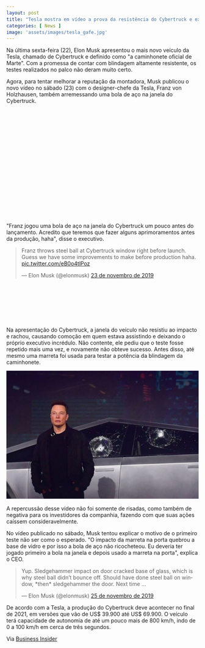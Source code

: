 ```yaml
---
layout: post
title: "Tesla mostra em vídeo a prova da resistência do Cybertruck e explica a gafe"
categories: [ News ]
image: 'assets/images/tesla_gafe.jpg'
---
```


Na última sexta-feira (22), Elon Musk apresentou o mais novo veículo da Tesla, chamado de Cybertruck e definido como "a caminhonete oficial de Marte". Com a promessa de contar com blindagem altamente resistente, os testes realizados no palco não deram muito certo.

Agora, para tentar melhorar a reputação da montadora, Musk publicou o novo vídeo no sábado (23) com o designer-chefe da Tesla, Franz von Holzhausen, também arremessando uma bola de aço na janela do Cybertruck.

<!-- QUADRADO -->
<script async src="//pagead2.googlesyndication.com/pagead/js/adsbygoogle.js"></script>
<ins class="adsbygoogle"
style="display:inline-block;width:336px;height:280px"
data-ad-client="ca-pub-2838251107855362"
data-ad-slot="5351066970"></ins>
<script>
(adsbygoogle = window.adsbygoogle || []).push({});
</script>

"Franz jogou uma bola de aço na janela do Cybertruck um pouco antes do lançamento. Acredito que teremos que fazer alguns aprimoramentos antes da produção, haha", disse o executivo.

<blockquote class="twitter-tweet" data-lang="pt"><p lang="en" dir="ltr">Franz throws steel ball at Cybertruck window right before launch. Guess we have some improvements to make before production haha. <a href="https://t.co/eB0o4tlPoz">pic.twitter.com/eB0o4tlPoz</a></p>&mdash; Elon Musk (@elonmusk) <a href="https://twitter.com/elonmusk/status/1198090787520598016?ref_src=twsrc%5Etfw">23 de novembro de 2019</a></blockquote>
<script async src="https://platform.twitter.com/widgets.js" charset="utf-8"></script>

<!-- MINI ANÚNCIO -->
<script async src="//pagead2.googlesyndication.com/pagead/js/adsbygoogle.js"></script>
<!-- Games Root -->
<ins class="adsbygoogle"
style="display:inline-block;width:730px;height:95px"
data-ad-client="ca-pub-2838251107855362"
data-ad-slot="5351066970"></ins>
<script>
(adsbygoogle = window.adsbygoogle || []).push({});
</script>

Na apresentação do Cybertruck, a janela do veículo não resistiu ao impacto e rachou, causando comoção em quem estava assistindo e deixando o próprio executivo incrédulo. Não contente, ele pediu que o teste fosse repetido mais uma vez, e novamente não obteve sucesso. Antes disso, até mesmo uma marreta foi usada para testar a potência da blindagem da caminhonete.

![Tesla Cybertruck](assets/images/tesla_gafe2.jpg)

A repercussão desse vídeo não foi somente de risadas, como também de negativa para os investidores da companhia, fazendo com que suas ações caíssem consideravelmente.

No vídeo publicado no sábado, Musk tentou explicar o motivo de o primeiro teste não ser como o esperado. "O impacto da marreta na porta quebrou a base de vidro e por isso a bola de aço não ricocheteou. Eu deveria ter jogado primeiro a bola na janela e depois usado a marreta na porta", explica o CEO.

<!-- RETANGULO LARGO 2 -->
<script async src="//pagead2.googlesyndication.com/pagead/js/adsbygoogle.js"></script>
<ins class="adsbygoogle"
style="display:block; text-align:center;"
data-ad-layout="in-article"
data-ad-format="fluid"
data-ad-client="ca-pub-2838251107855362"
data-ad-slot="8549252987"></ins>
<script>
(adsbygoogle = window.adsbygoogle || []).push({});
</script>

<blockquote class="twitter-tweet" data-lang="pt"><p lang="en" dir="ltr">Yup. Sledgehammer impact on door cracked base of glass, which is why steel ball didn’t bounce off. Should have done steel ball on window, *then* sledgehammer the door. Next time …</p>&mdash; Elon Musk (@elonmusk) <a href="https://twitter.com/elonmusk/status/1198772995021406209?ref_src=twsrc%5Etfw">25 de novembro de 2019</a></blockquote>
<script async src="https://platform.twitter.com/widgets.js" charset="utf-8"></script>

De acordo com a Tesla, a produção do Cybertruck deve acontecer no final de 2021, em versões que vão de US$ 39.900 até US$ 69.900. O veículo terá capacidade de autonomia de até um pouco mais de 800 km/h, indo de 0 a 100 km/h em cerca de três segundos.

<!-- RETANGULO LARGO -->
<script async src="https://pagead2.googlesyndication.com/pagead/js/adsbygoogle.js"></script>
<!-- Informat -->
<ins class="adsbygoogle"
style="display:block"
data-ad-client="ca-pub-2838251107855362"
data-ad-slot="2327980059"
data-ad-format="auto"
data-full-width-responsive="true"></ins>
<script>
(adsbygoogle = window.adsbygoogle || []).push({});
</script>

Via [Business Insider](https://www.businessinsider.com/elon-musk-shares-video-cybertruck-armored-glass-working-2019-11)
